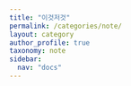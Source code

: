 ```yaml
---
title: "이것저것"
permalink: /categories/note/
layout: category
author_profile: true
taxonomy: note
sidebar:
  nav: "docs"
---
```

